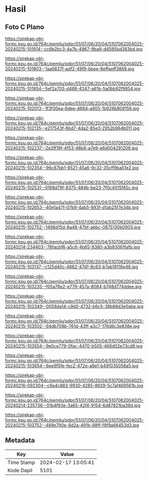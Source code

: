 # Hasil

## Foto C Plano

https://sirekap-obj-formc.kpu.go.id/764c/pemilu/pdpr/51/07/06/20/04/5107062004025-20240215-101614--cc6b2bc3-4a7b-4967-9ba9-d4595bd383bd.jpg

https://sirekap-obj-formc.kpu.go.id/764c/pemilu/pdpr/51/07/06/20/04/5107062004025-20240215-101803--1aa6837f-adf2-49f9-bbee-8effaeff3869.jpg

https://sirekap-obj-formc.kpu.go.id/764c/pemilu/pdpr/51/07/06/20/04/5107062004025-20240215-101854--5ef2a703-d488-4347-a61b-5a0bb92f9854.jpg

https://sirekap-obj-formc.kpu.go.id/764c/pemilu/pdpr/51/07/06/20/04/5107062004025-20240215-102013--1f3f30ea-6dee-4664-a905-1b926b809156.jpg

https://sirekap-obj-formc.kpu.go.id/764c/pemilu/pdpr/51/07/06/20/04/5107062004025-20240215-102135--e217543f-6bd7-4da2-85e3-2952b964b011.jpg

https://sirekap-obj-formc.kpu.go.id/764c/pemilu/pdpr/51/07/06/20/04/5107062004025-20240215-102237--2e2ff19f-4f53-46b6-a7e9-e6d004291209.jpg

https://sirekap-obj-formc.kpu.go.id/764c/pemilu/pdpr/51/07/06/20/04/5107062004025-20240215-102354--96c87bb1-8521-45a6-9c32-35cff9ba51e2.jpg

https://sirekap-obj-formc.kpu.go.id/764c/pemilu/pdpr/51/07/06/20/04/5107062004025-20240215-102531--0169d79f-8375-484b-be23-7f0c4015f45c.jpg

https://sirekap-obj-formc.kpu.go.id/764c/pemilu/pdpr/51/07/06/20/04/5107062004025-20240215-102653--40e1a47f-07b9-4ab5-893f-d1ab25f7e34b.jpg

https://sirekap-obj-formc.kpu.go.id/764c/pemilu/pdpr/51/07/06/20/04/5107062004025-20240215-102752--1498d15d-8a48-47bf-abbc-0875130b0903.jpg

https://sirekap-obj-formc.kpu.go.id/764c/pemilu/pdpr/51/07/06/20/04/5107062004025-20240214-234403--78facbf6-a5c6-4b65-8380-a3b93061fafb.jpg

https://sirekap-obj-formc.kpu.go.id/764c/pemilu/pdpr/51/07/06/20/04/5107062004025-20240215-103137--c125d40c-4662-47d1-8c63-b7ab19116e46.jpg

https://sirekap-obj-formc.kpu.go.id/764c/pemilu/pdpr/51/07/06/20/04/5107062004025-20240215-103235--f05a78e2-e779-457a-8084-b748d774ddee.jpg

https://sirekap-obj-formc.kpu.go.id/764c/pemilu/pdpr/51/07/06/20/04/5107062004025-20240215-103349--0058da14-c9d0-4732-b6c5-38b88d3e0abe.jpg

https://sirekap-obj-formc.kpu.go.id/764c/pemilu/pdpr/51/07/06/20/04/5107062004025-20240215-103502--94db708b-761d-43ff-a3c7-176d6c3e838e.jpg

https://sirekap-obj-formc.kpu.go.id/764c/pemilu/pdpr/51/07/06/20/04/5107062004025-20240215-103554--9e0ce779-0fac-4470-b505-466d02e73cd9.jpg

https://sirekap-obj-formc.kpu.go.id/764c/pemilu/pdpr/51/07/06/20/04/5107062004025-20240215-103654--6ee9f5fe-fec2-472e-a8e1-b491035058a5.jpg

https://sirekap-obj-formc.kpu.go.id/764c/pemilu/pdpr/51/07/06/20/04/5107062004025-20240216-092304--c9a4c883-9930-4285-8929-5c7af469561b.jpg

https://sirekap-obj-formc.kpu.go.id/764c/pemilu/pdpr/51/07/06/20/04/5107062004025-20240214-235736--01b4f93e-3a65-42f4-9154-6d87821ba39d.jpg

https://sirekap-obj-formc.kpu.go.id/764c/pemilu/pdpr/51/07/06/20/04/5107062004025-20240215-103752--489e790e-8d2a-491b-88ff-f8f9a66453d3.jpg


## Metadata

| Key        | Value               |
| ---------- | ------------------- |
| Time Stamp | 2024-02-17 13:05:41 |
| Kode Dapil | 5101                |



